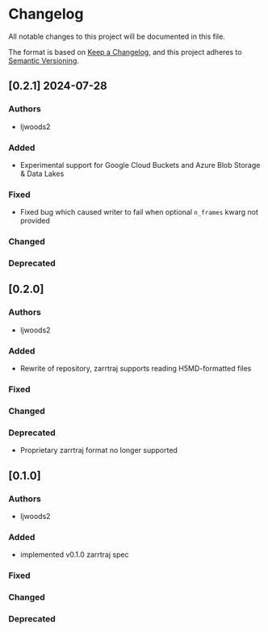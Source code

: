 # Changelog
All notable changes to this project will be documented in this file.

The format is based on [Keep a Changelog](https://keepachangelog.com/en/1.0.0/),
and this project adheres to [Semantic Versioning](https://semver.org/spec/v2.0.0.html).

<!--
The rules for this file:
  * entries are sorted newest-first.
  * summarize sets of changes - don't reproduce every git log comment here.
  * don't ever delete anything.
  * keep the format consistent:
    * do not use tabs but use spaces for formatting
    * 79 char width
    * YYYY-MM-DD date format (following ISO 8601)
  * accompany each entry with github issue/PR number (Issue #xyz)
-->
## [0.2.1] 2024-07-28


### Authors
- ljwoods2

### Added
- Experimental support for Google Cloud Buckets and Azure Blob Storage & Data Lakes

### Fixed
- Fixed bug which caused writer to fail when optional `n_frames` kwarg not provided

### Changed


### Deprecated

## [0.2.0]


### Authors
- ljwoods2

### Added
- Rewrite of repository, zarrtraj supports reading H5MD-formatted files

### Fixed


### Changed


### Deprecated
- Proprietary zarrtraj format no longer supported

## [0.1.0]

### Authors
- ljwoods2

### Added
- implemented v0.1.0 zarrtraj spec

### Fixed


### Changed


### Deprecated



